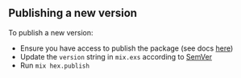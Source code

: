 ## Publishing a new version

To publish a new version:

* Ensure you have access to publish the package (see docs [here](https://hexdocs.pm/hex/Mix.Tasks.Hex.Owner.html))
* Update the `version` string in `mix.exs` according to [SemVer](https://semver.org/spec/v2.0.0.html)
* Run `mix hex.publish`

